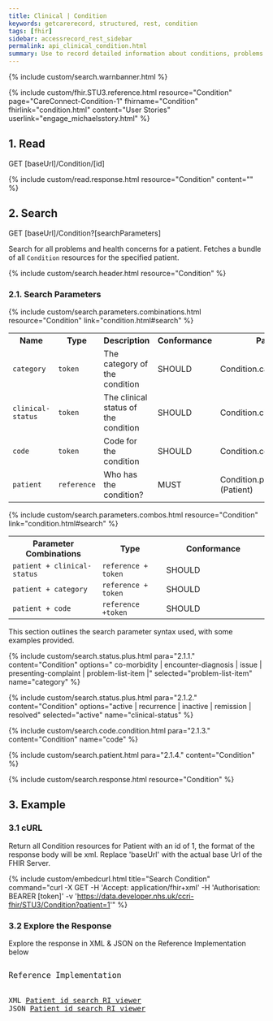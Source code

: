 ```yaml
---
title: Clinical | Condition
keywords: getcarerecord, structured, rest, condition
tags: [fhir]
sidebar: accessrecord_rest_sidebar
permalink: api_clinical_condition.html
summary: Use to record detailed information about conditions, problems or diagnoses recognized by a clinician. There are many uses e.g. recording a diagnosis during an encounter; populating a problem list or a summary statement, such as a discharge summary.
---
```

{% include custom/search.warnbanner.html %}

{% include custom/fhir.STU3.reference.html resource="Condition" page="CareConnect-Condition-1" fhirname="Condition" fhirlink="condition.html" content="User Stories" userlink="engage_michaelsstory.html" %}


## 1. Read ##

<div markdown="span" class="alert alert-success" role="alert">
GET [baseUrl]/Condition/[id]</div>

{% include custom/read.response.html resource="Condition" content="" %}

## 2. Search ##

<div markdown="span" class="alert alert-success" role="alert">
GET [baseUrl]/Condition?[searchParameters]</div>

Search for all problems and health concerns for a patient. Fetches a bundle of all `Condition` resources for the specified patient.

{% include custom/search.header.html resource="Condition" %}

### 2.1. Search Parameters ###

{% include custom/search.parameters.combinations.html resource="Condition" link="condition.html#search" %}

<table style="min-width:100%;width:100%">
<tr id="clinical">
    <th style="width:15%;">Name</th>
    <th style="width:15%;">Type</th>
    <th style="width:35%;">Description</th>
    <th style="width:5%;">Conformance</th>
    <th style="width:30%;">Path</th>
</tr>

<tr>
    <td><code class="highlighter-rouge">category</code></td>
    <td><code class="highlighter-rouge">token</code></td>
    <td>The category of the condition</td>
    <td>SHOULD</td>
    <td>Condition.category</td>
</tr>
<tr>
    <td><code class="highlighter-rouge">clinical-status</code></td>
    <td><code class="highlighter-rouge">token</code></td>
    <td>The clinical status of the condition</td>
    <td>SHOULD</td>
    <td>Condition.clinicalStatus</td>
</tr>
<tr>
    <td><code class="highlighter-rouge">code</code></td>
    <td><code class="highlighter-rouge">token</code></td>
    <td>Code for the condition</td>
    <td>SHOULD</td>
    <td>Condition.code</td>
</tr>
<tr>
    <td><code class="highlighter-rouge">patient</code></td>
    <td><code class="highlighter-rouge">reference</code></td>
    <td>Who has the condition?</td>
    <td>MUST</td>
    <td>Condition.patient<br>(Patient)</td>
</tr>
</table>

<!--
<tr>
    <td><code class="highlighter-rouge">asserted-date</code></td>
    <td><code class="highlighter-rouge">date</code></td>
    <td>Date record was believed accurate</td>
    <td>MAY</td>
    <td>Condition.assertedDate</td>
</tr>
-->

{% include custom/search.parameters.combos.html resource="Condition"  link="condition.html#search" %}

<table style="min-width:100%;width:100%">
<tr i
d="clinical">
    <th style="width:35%;">Parameter Combinations</th>
    <th style="width:25%;">Type</th>
    <th style="width:40%;">Conformance</th>
</tr>
<tr>
    <td><code class="highlighter-rouge">patient + clinical-status</code></td>
    <td><code class="highlighter-rouge">reference + token</code></td>
    <td>SHOULD</td>
</tr>
<tr>
    <td><code class="highlighter-rouge">patient + category</code></td>
    <td><code class="highlighter-rouge">reference + token</code></td>
    <td>SHOULD</td>
</tr>
<tr>
    <td><code class="highlighter-rouge">patient + code</code></td>
    <td><code class="highlighter-rouge">reference +token</code></td>
    <td>SHOULD</td>
</tr>
</table>

This section outlines the search parameter syntax used, with some examples provided.

<!--
Systems SHOULD support the following search combinations:

* patient + clinical-status
* patient + category
* patient + code
-->
<!--
{% include custom/search.date.plus.html para="2.1.1." content="Condition" name="asserted-date" %}
-->
{% include custom/search.status.plus.html para="2.1.1." content="Condition" options="
co-morbidity | encounter-diagnosis | issue | presenting-complaint | problem-list-item |" selected="problem-list-item" name="category" %}

{% include custom/search.status.plus.html para="2.1.2." content="Condition" options="active | recurrence | inactive | remission | resolved" selected="active" name="clinical-status" %}

{% include custom/search.code.condition.html para="2.1.3." content="Condition" name="code" %}

{% include custom/search.patient.html para="2.1.4." content="Condition" %}

{% include custom/search.response.html resource="Condition" %}


## 3. Example ##

<h3 id="32-response-headers">3.1 cURL</h3>

Return all Condition resources for Patient with an id of 1, the format of the response body will be xml. Replace 'baseUrl' with the actual base Url of the FHIR Server.

{% include custom/embedcurl.html title="Search Condition" command="curl -X GET -H 'Accept: application/fhir+xml' -H 'Authorisation: BEARER [token]' -v 'https://data.developer.nhs.uk/ccri-fhir/STU3/Condition?patient=1'" %}


<h3 id="32-response-headers">3.2 Explore the Response</h3>

Explore the response in XML & JSON on the Reference Implementation below
<div class="language-http highlighter-rouge">
<pre class="highlight">
<p style="font-size: 110%;">Reference Implementation</p>
XML <a target="_blank" href="{{ site.fhir_ref_impl }}search?serverId=home&pretty=true&resource=Condition&param.0.0=&param.0.1=1&param.0.name=patient&param.0.type=reference&resource-search-limit=&encoding=xml">Patient id search RI viewer</a>
JSON <a target="_blank" href="{{ site.fhir_ref_impl }}search?serverId=home&pretty=true&resource=Condition&param.0.0=&param.0.1=1&param.0.name=patient&param.0.type=reference&resource-search-limit=&encoding=json">Patient id search RI viewer</a>
</pre>
</div>

